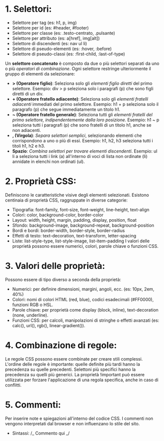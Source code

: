 <!-- @format -->

# 1. Selettori:

- Selettore per tag (es: h1, p, img)
- Selettore per id (es: #header, #footer)
- Selettore per classe (es: .testo-centrato, .pulsante)
- Selettore per attributo (es: a[href], img[alt])
- Selettore di discendenti (es: nav ul li)
- Selettore di pseudo-elementi (es: :hover, :before)
- Selettore di pseudo-classi (es: :first-child, :last-of-type)

Un **selettore concatenato** è composto da due o più selettori separati da uno o più _operatori di combinazione_. Ogni selettore restringe ulteriormente il gruppo di elementi da selezionare:

- **> (Operatore figlio)**: Seleziona solo gli _elementi figlio diretti_ del primo selettore. Esempio: div > p seleziona solo i paragrafi (p) che sono figli diretti di un div.
- **+ (Operatore fratello adiacente)**: Seleziona solo gli _elementi fratelli adiacenti_ immediati del primo selettore. Esempio: h1 + p seleziona solo il paragrafo (p) che segue immediatamente un titolo h1.
- **~ (Operatore fratello generale)**: Seleziona tutti gli _elementi fratelli del primo selettore, indipendentemente dalla loro posizione_. Esempio: h1 ~ p seleziona tutti i paragrafi (p) che sono fratelli di un titolo h1, anche se non adiacenti.
- **, (Virgola)**: _Separa selettori semplici_, selezionando elementi che corrispondono a uno o più di essi. Esempio: h1, h2, h3 seleziona tutti i titoli h1, h2 e h3.
- **Spazio**: _Combina selettori per trovare elementi discendenti_. Esempio: ul li a seleziona tutti i link (a) all'interno di voci di lista non ordinate (li) annidate in elenchi non ordinati (ul).

# 2. Proprietà CSS:

Definiscono le caratteristiche visive degli elementi selezionati.
Esistono centinaia di proprietà CSS, raggruppate in diverse categorie:

- Tipografia: font-family, font-size, font-weight, line-height, text-align
- Colori: color, background-color, border-color
- Layout: width, height, margin, padding, display, position, float
- Sfondo: background-image, background-repeat, background-position
- Bordi e bordi: border-width, border-style, border-radius
- Effetti di testo: text-decoration, text-transform, letter-spacing
- Liste: list-style-type, list-style-image, list-item-padding
  I valori delle proprietà possono essere numerici, colori, parole chiave o funzioni CSS.

# 3. Valori delle proprietà:

Possono essere di tipo diverso a seconda della proprietà:

- Numerici: per definire dimensioni, margini, angoli, ecc. (es: 10px, 2em, 40%)
- Colori: nomi di colori HTML (red, blue), codici esadecimali (#FF0000), funzioni RGB o HSL.
- Parole chiave: per proprietà come display (block, inline), text-decoration (none, underline).
- Funzioni CSS: per calcoli, manipolazioni di stringhe o effetti avanzati (es: calc(), url(), rgb(), linear-gradient()).

# 4. Combinazione di regole:

Le regole CSS possono essere combinate per creare stili complessi.
L'ordine delle regole è importante: quelle definite più tardi hanno la precedenza su quelle precedenti.
Selettoni più specifici hanno la precedenza su quelli più generici.
La proprietà !important può essere utilizzata per forzare l'applicazione di una regola specifica, anche in caso di conflitti.

# 5. Commenti:

Per inserire note e spiegazioni all'interno del codice CSS.
I commenti non vengono interpretati dal browser e non influenzano lo stile del sito.

- Sintassi: /_ Commento qui _/
